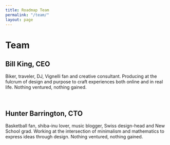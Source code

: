 ```yaml
---
title: Roadmap Team
permalink: "/team/"
layout: page
---
```


# Team

## Bill King, CEO

Biker, traveler, DJ, Vignelli fan and creative consultant. Producing at the fulcrum of design and purpose to craft experiences both online and in real life. Nothing ventured, nothing gained.

 &nbsp;

## Hunter Barrington, CTO

Basketball fan, shiba-inu lover, music blogger, Swiss design-head and New School grad. Working at the intersection of minimalism and mathematics to express ideas through design. Nothing ventured, nothing gained.
